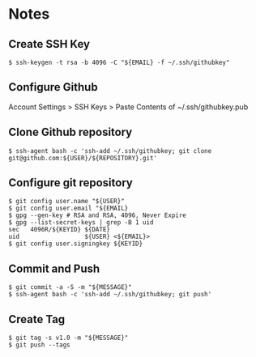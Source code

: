 # Notes

## Create SSH Key

    $ ssh-keygen -t rsa -b 4096 -C "${EMAIL} -f ~/.ssh/githubkey"

## Configure Github

Account Settings > SSH Keys > Paste Contents of ~/.ssh/githubkey.pub

## Clone Github repository

    $ ssh-agent bash -c 'ssh-add ~/.ssh/githubkey; git clone git@github.com:${USER}/${REPOSITORY}.git'

## Configure git repository

    $ git config user.name "${USER}"
    $ git config user.email "${EMAIL}
    $ gpg --gen-key # RSA and RSA, 4096, Never Expire
    $ gpg --list-secret-keys | grep -B 1 uid
    sec   4096R/${KEYID} ${DATE}
    uid                  ${USER} <${EMAIL}>
    $ git config user.signingkey ${KEYID}

## Commit and Push

    $ git commit -a -S -m "${MESSAGE}"
    $ ssh-agent bash -c 'ssh-add ~/.ssh/githubkey; git push'

## Create Tag

    $ git tag -s v1.0 -m "${MESSAGE}"
    $ git push --tags

